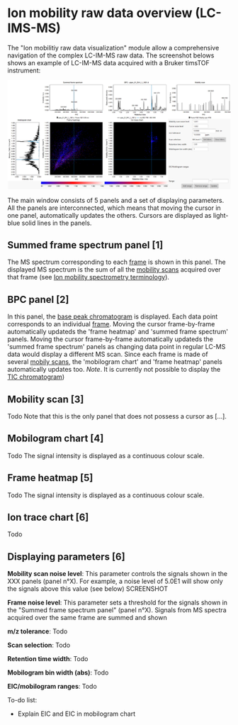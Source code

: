 # Ion mobility raw data overview (LC-IMS-MS)
The "Ion mobilitiy raw data visualization" module allow a comprehensive navigation of the complex LC-IM-MS raw data. The screenshot belows shows an example of LC-IM-MS data acquired with a Bruker timsTOF instrument:

![im-data-overview](im-data-overview.jpg)

The main window consists of 5 panels and a set of displaying parameters. All the panels are interconnected, which means that moving the cursor in one panel, automatically updates the others. Cursors are displayed as light-blue solid lines in the panels.

## Summed frame spectrum panel [1]
The MS spectrum corresponding to each [frame](../terminology/ion-mobility-terminology.md#accumulations-mobility-scans-and-frames) is shown in this panel. The displayed MS spectrum is the sum of all the [mobility scans](../terminology/ion-mobility-terminology.md#accumulations-mobility-scans-and-frames) acquired over that frame (see [Ion mobility spectrometry terminology](../terminology/ion-mobility-terminology.md)).


## BPC panel [2]
In this panel, the [base peak chromatogram](../terminology/glossary.md#base-peak-chromatogram) is displayed. Each data point corresponds to an individual [frame](../terminology/ion-mobility-terminology.md#accumulations-mobility-scans-and-frames). Moving the cursor frame-by-frame automatically updateds the 'frame heatmap' and 'summed frame spectrum' panels. Moving the cursor frame-by-frame automatically updateds the 'summed frame spectrum' panels as changing data point in regular LC-MS data would display a different MS scan. Since each frame is made of several [mobily scans](../terminology/ion-mobility-terminology.md#accumulations-mobility-scans-and-frames), the 'mobilogram chart' and 'frame heatmap' panels automatically updates too.
_Note_. It is currently not possible to display the [TIC chromatogram](../terminology/glossary.md#total-ion-current-chromatogram))


## Mobility scan [3]
Todo
Note that this is the only panel that does not possess a cursor as [...].

## Mobilogram chart [4]
Todo
The signal intensity is displayed as a continuous colour scale.

## Frame heatmap [5]
Todo
The signal intensity is displayed as a continuous colour scale.

## Ion trace chart [6]
Todo

## Displaying parameters [6]

**Mobility scan noise level**: This parameter controls the signals shown in the XXX panels (panel n°X). For example, a noise level of 5.0E1 will show only the signals above this value (see below)
                                                                    SCREENSHOT

**Frame noise level**: This parameter sets a threshold for the signals shown in the "Summed frame spectrum panel" (panel n°X). Signals from MS spectra acquired over the same frame are summed and shown

**m/z tolerance**: Todo

**Scan selection**: Todo

**Retention time width**: Todo

**Mobilogram bin width (abs)**: Todo

**EIC/mobilogram ranges**: Todo


To-do list:
- Explain EIC and EIC in mobilogram chart
